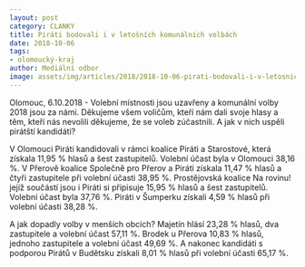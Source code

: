 ```yaml
---
layout: post
category: CLANKY
title: Piráti bodovali i v letošních komunálních volbách 
date: 2018-10-06
tags: 
- olomoucký-kraj
author: Mediální odbor
image: assets/img/articles/2018/2018-10-06-pirati-bodovali-i-v-letosnich-komunalnich-volbach.jpg  #751x422 pixelu
---
```

Olomouc, 6.10.2018 - Volební místnosti jsou uzavřeny a komunální volby 2018 jsou za námi. Děkujeme všem voličům, kteří nám dali svoje hlasy a těm, kteří nás nevolili děkujeme, že se voleb zúčastnili. A jak v nich uspěli pirátští kandidáti?

V Olomouci Piráti kandidovali v rámci koalice Piráti a Starostové, která získala 11,95 % hlasů a šest zastupitelů. Volební účast byla v Olomouci 38,16 %. V Přerově koalice Společně pro Přerov a Piráti získala 11,47 % hlasů a čtyři zastupitele při volební účasti 38,95 %. Prostějovská koalice Na rovinu! jejíž součástí jsou i Piráti si připisuje 15,95 % hlasů a šest zastupitelů. Volební účast byla 37,76 %. Piráti v Šumperku získali 4,59 % hlasů při volební účasti 38,28 %.

A jak dopadly volby v menších obcích? Majetín hlásí 23,28 % hlasů, dva zastupitele a volební účast 57,11 %. Brodek u Přerova 10,83 % hlasů, jednoho zastupitele a volební účast 49,69 %. A nakonec kandidáti s podporou Pirátů v Budětsku získali 8,01 % hlasů při volební účasti 65,17 %.
